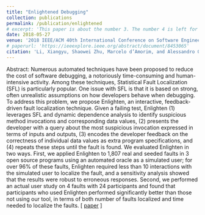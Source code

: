 ```yaml
---
title: "Enlightened Debugging"
collection: publications
permalink: /publication/enlightened
# excerpt: 'This paper is about the number 3. The number 4 is left for future work.'
date: 2018-05-27
venue: '2018 IEEE/ACM 40th International Conference on Software Engineering (ICSE)'
# paperurl: 'https://ieeexplore.ieee.org/abstract/document/8453065'
citation: 'Li, Xiangyu, Shaowei Zhu, Marcelo d’Amorim, and Alessandro Orso. "Enlightened debugging." In 2018 IEEE/ACM 40th International Conference on Software Engineering (ICSE), pp. 82-92. IEEE, 2018.'
---
```


Abstract: Numerous automated techniques have been proposed to reduce the cost of software debugging, a notoriously time-consuming and human-intensive activity. Among these techniques, Statistical Fault Localization (SFL) is particularly popular. One issue with SFL is that it is based on strong, often unrealistic assumptions on how developers behave when debugging. To address this problem, we propose Enlighten, an interactive, feedback-driven fault localization technique. Given a failing test, Enlighten (1) leverages SFL and dynamic dependence analysis to identify suspicious method invocations and corresponding data values, (2) presents the developer with a query about the most suspicious invocation expressed in terms of inputs and outputs, (3) encodes the developer feedback on the correctness of individual data values as extra program specifications, and (4) repeats these steps until the fault is found. We evaluated Enlighten in two ways. First, we applied Enlighten to 1,807 real and seeded faults in 3 open source programs using an automated oracle as a simulated user; for over 96% of these faults, Enlighten required less than 10 interactions with the simulated user to localize the fault, and a sensitivity analysis showed that the results were robust to erroneous responses. Second, we performed an actual user study on 4 faults with 24 participants and found that participants who used Enlighten performed significantly better than those not using our tool, in terms of both number of faults localized and time needed to localize the faults. [ [paper](https://ieeexplore.ieee.org/abstract/document/8453065) ]

